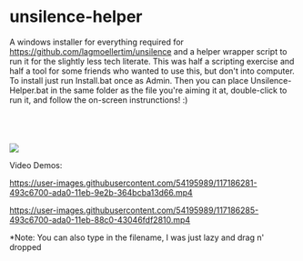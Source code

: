 
# unsilence-helper
A windows installer for everything required for https://github.com/lagmoellertim/unsilence and a helper wrapper script to run it for the slightly less tech literate. This was half a scripting exercise and half a tool for some friends who wanted to use this, but don't into computer. To install just run Install.bat once as Admin. Then you can place Unsilence-Helper.bat in the same folder as the file you're aiming it at, double-click to run it, and follow the on-screen instrunctions! :)
\
\
\
\
\
![](https://user-images.githubusercontent.com/54195989/117187559-a8e74200-ada1-11eb-85c3-e6566bf2d113.png)


Video Demos:


https://user-images.githubusercontent.com/54195989/117186281-493c6700-ada0-11eb-9e2b-364bcba13d66.mp4

https://user-images.githubusercontent.com/54195989/117186285-493c6700-ada0-11eb-88c0-43046fdf2810.mp4

*Note: You can also type in the filename, I was just lazy and drag n' dropped

